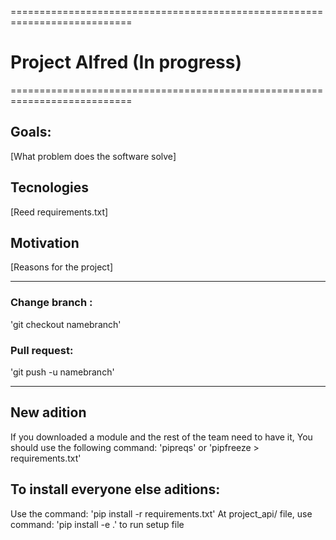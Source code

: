 ===========================================================================
# Project Alfred (In progress)
===========================================================================

## Goals: 
[What problem does the software solve]

## Tecnologies
[Reed requirements.txt]

## Motivation
[Reasons for the project]


---
### Change branch : 
'git checkout namebranch'

### Pull request:
'git push -u namebranch'

---
## New adition
If you downloaded a module and the rest of the team need to have it,
You should use the following command: 
'pipreqs' or 'pipfreeze > requirements.txt'

## To install everyone else aditions:
Use the command:
'pip install -r requirements.txt'
At project_api/ file, use command:
'pip install -e .' to run setup file

